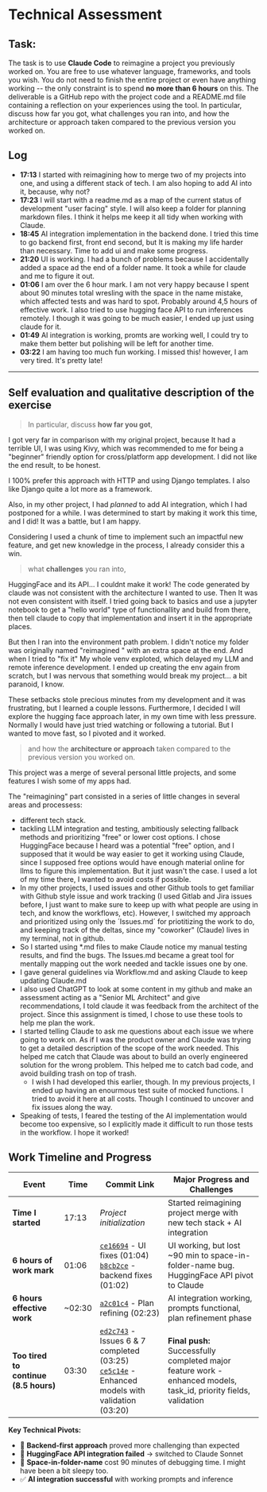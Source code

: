 # Technical Assessment

## Task: 
The task is to use **Claude Code** to reimagine a project you previously worked on. You are free to use whatever language, frameworks, and tools you wish. You do not need to finish the entire project or even have anything working -- the only constraint is to spend **no more than 6 hours** on this. The deliverable is a GitHub repo with the project code and a README.md file containing a reflection on your experiences using the tool. In particular, discuss how far you got, what challenges you ran into, and how the architecture or approach taken compared to the previous version you worked on.

## Log
- **17:13** I started with reimagining how to merge two of my projects into one, and using a different stack of tech. I am also hoping to add AI into it, because, why not?
- **17:23** I will start with a readme.md as a map of the current status of development "user facing" style. I will also keep a folder for planning markdown files. I think it helps me keep it all tidy when working with Claude. 
- **18:45** AI integration implementation in the backend done. I tried this time to go backend first, front end second, but It is making my life harder than necessary. Time to add ui and make some progress.
- **21:20** UI is working. I had a bunch of problems because I accidentally added a space ad the end of a folder name. It took a while for claude and me to figure it out. 
- **01:06** I am over the 6 hour mark. I am not very happy because I spent about 90 minutes total wresling with the space in the name mistake, which affected tests and was hard to spot. Probably around 4,5 hours of effective work. I also tried to use hugging face API to run inferences remotely. I though it was going to be much easier, I ended up just using claude for it. 
- **01:49** AI integration is working, promts are working well, I could try to make them better but polishing will be left for another time. 
- **03:22** I am having too much fun working. I missed this! however, I am very tired. It's pretty late!

---
## Self evaluation and qualitative description of the exercise

> In particular, discuss **how far you got**, 

I got very far in comparison with my original project, because It had a terrible UI, I was using Kivy, which was recommended to me for being a "beginner" friendly option for cross/platform app development. I did not like the end result, to be honest. 

I 100% prefer this approach with HTTP and using Django templates. I also like Django quite a lot more as a framework. 

Also, in my other project, I had *planned* to add AI integration, which I had postponed for a while. I was determined to start by making it work this time, and I did! It was a battle, but I am happy.

Considering I used a chunk of time to implement such an impactful new feature, and get new knowledge in the process, I already consider this a win. 

>what **challenges** you ran into, 

HuggingFace and its API... I couldnt make it work! The code generated by claude was not consistent with the architecture I wanted to use. Then It was not even consistent with itself. I tried going back to basics and use a jupyter notebook to get a "hello world" type of functionallity and build from there, then tell claude to copy that implementation and insert it in the appropriate places. 

But then I ran into the environment path problem. I  didn't notice my folder was originally named "reimagined " with an extra space at the end. And when I tried to "fix it" My whole venv exploted, which delayed my LLM and remote inference development. I ended up creating the env again from scratch, but I was nervous that something would break my project... a bit paranoid, I know. 

These setbacks stole precious minutes from my development and it was frustrating, but I learned a couple lessons. Furthermore, I decided I will explore the hugging face approach later, in my own time with less pressure. Normally I would have just tried watching or following a tutorial. But I wanted to move fast, so I pivoted and it worked.

> and how the **architecture or approach** taken compared to the previous version you worked on.

This project was a merge of several personal little projects, and some features I wish some of my apps had. 

The "reimagining" part consisted in a series of little changes in several areas and processess:

- different tech stack.
- tackling LLM integration and testing, ambitiously selecting fallback methods and prioritizing "free" or lower cost options. I chose HuggingFace because I heard was a potential "free" option, and I supposed that it would be way easier to get it working using Claude, since I supposed free options would have enough material online for llms to figure this implementation. But it just wasn't the case. I used a lot of my time there, I wanted to avoid costs if possible.
- In my other projects, I used issues and other Github tools to get familiar with Github style issue and work tracking (I used Gitlab and Jira issues before, I just want to make sure to keep up with what people are using in tech, and know the workflows, etc). However, I switched my approach and prioritized using only the ´Issues.md´ for priotitizing the work to do, and keeping track of the deltas, since my "coworker" (Claude) lives in my terminal, not in github.
- So I started using *.md files to make Claude notice my manual testing results, and find the bugs. The Issues.md became a great tool for mentally mapping out the work needed and tackle issues one by one.
- I gave general guidelines via Workflow.md and asking Claude to keep updating Claude.md
- I also used ChatGPT to look at some content in my github and make an assessment acting as a "Senior ML Architect" and give recommendations, I told claude it was feedback from the architect of the project. Since this assignment is timed, I chose to use these tools to help me plan the work.
- I started telling Claude to ask me questions about each issue we where going to work on. As if I was the product owner and Claude was trying to get a detailed description of the scope of the work needed. This helped me catch that Claude was about to build an overly engineered solution for the wrong problem. This helped me to catch bad code, and avoid building trash on top of trash.
  - I wish I had developed this earlier, though. In my previous projects, I ended up having an enourmous test suite of mocked functions. I tried to avoid it here at all costs. Though I continued to uncover and fix issues along the way.
- Speaking of tests, I feared the testing of the AI implementation would become too expensive, so I explicitly made it difficult to run those tests in the workflow. I hope it worked!

## Work Timeline and Progress

| Event | Time | Commit Link | Major Progress and Challenges |
|-------|------|-------------|------------------------------|
| **Time I started** | 17:13 | *Project initialization* | Started reimagining project merge with new tech stack + AI integration |
| **6 hours of work mark** | 01:06 | [`ce16694`](../../commit/ce16694) - UI fixes (01:04)<br>[`b8cb2ce`](../../commit/b8cb2ce) - backend fixes (01:02) | UI working, but lost ~90 min to space-in-folder-name bug. HuggingFace API pivot to Claude |
| **6 hours effective work** | ~02:30 | [`a2c01c4`](../../commit/a2c01c4) - Plan refining (02:23) | AI integration working, prompts functional, plan refinement phase |
| **Too tired to continue (8.5 hours)** | 03:30 | [`ed2c743`](../../commit/ed2c743) - Issues 6 & 7 completed (03:25)<br>[`ce5c14e`](../../commit/ce5c14e) - Enhanced models with validation (03:20) | **Final push:** Successfully completed major feature work - enhanced models, task_id, priority fields, validation |

**Key Technical Pivots:**
- 🔄 **Backend-first approach** proved more challenging than expected
- 🚫 **HuggingFace API integration failed** → switched to Claude Sonnet
- 🐛 **Space-in-folder-name** cost 90 minutes of debugging time. I might have been a bit sleepy too. 
- ✅ **AI integration successful** with working prompts and inference

